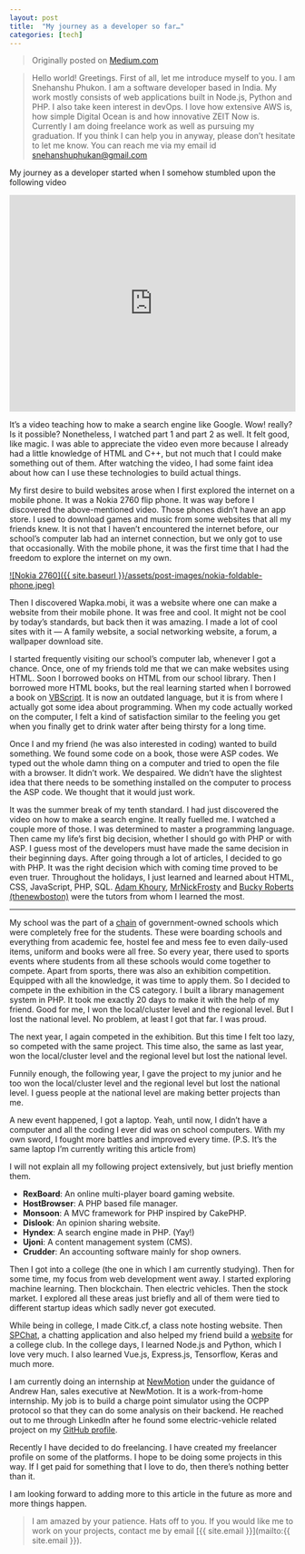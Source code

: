 ```yaml
---
layout: post
title:  "My journey as a developer so far…"
categories: [tech]
---
```

> Originally posted on [Medium.com](https://medium.com/@snehanshuphukon/my-journey-as-a-developer-so-far-24d333028f7d)

> Hello world! Greetings. First of all, let me introduce myself to you.
> I am Snehanshu Phukon. I am a software developer based in India.
> My work mostly consists of web applications built in Node.js, Python and PHP.
> I also take keen interest in devOps. I love how extensive AWS is,
> how simple Digital Ocean is and how innovative ZEIT Now is.
> Currently I am doing freelance work as well as pursuing my graduation.
> If you think I can help you in anyway, please don’t hesitate to let me know.
> You can reach me via my email id snehanshuphukan@gmail.com

My journey as a developer started when I somehow stumbled upon the following video

<iframe width="667" height="382" style="max-width: 100%;" src="https://www.youtube.com/embed/PdM2ZIG9yR0" frameborder="0" allow="accelerometer; autoplay; encrypted-media; gyroscope; picture-in-picture" allowfullscreen></iframe>

It’s a video teaching how to make a search engine like Google. Wow! really?
Is it possible? Nonetheless, I watched part 1 and part 2 as well. It felt good,
like magic. I was able to appreciate the video even more because I already had a
little knowledge of HTML and C++, but not much that I could make something out of
them. After watching the video, I had some faint idea about how can I use these
technologies to build actual things.

My first desire to build websites arose when I first explored the internet on a mobile phone.
It was a Nokia 2760 flip phone. It was way before I discovered the above-mentioned video.
Those phones didn’t have an app store. I used to download games and music from some websites
that all my friends knew. It is not that I haven’t encountered the internet before, our school’s
computer lab had an internet connection, but we only got to use that occasionally. With the
mobile phone, it was the first time that I had the freedom to explore the internet on my own.

[![Nokia 2760]({{ site.baseurl }}/assets/post-images/nokia-foldable-phone.jpeg)](http://nokiamuseum.info/)

Then I discovered Wapka.mobi, it was a website where one can make a website from their mobile phone.
It was free and cool. It might not be cool by today’s standards, but back then it was amazing.
I made a lot of cool sites with it — A family website, a social networking website, a forum,
a wallpaper download site.

I started frequently visiting our school’s computer lab, whenever I got a chance.
Once, one of my friends told me that we can make websites using HTML. Soon I borrowed
books on HTML from our school library. Then I borrowed more HTML books, but the real
learning started when I borrowed a book on [VBScript](https://en.wikipedia.org/wiki/VBScript).
It is now an outdated language, but it is from where I actually got some idea about programming.
When my code actually worked on the computer, I felt a kind of satisfaction similar to
the feeling you get when you finally get to drink water after being thirsty for a long time.

Once I and my friend (he was also interested in coding) wanted to build something.
We found some code on a book, those were ASP codes. We typed out the whole damn thing
on a computer and tried to open the file with a browser. It didn’t work. We despaired.
We didn’t have the slightest idea that there needs to be something installed on the
computer to process the ASP code. We thought that it would just work.

It was the summer break of my tenth standard. I had just discovered the video on how to
make a search engine. It really fuelled me. I watched a couple more of those. I was determined
to master a programming language. Then came my life’s first big decision, whether I should go
with PHP or with ASP. I guess most of the developers must have made the same decision in their
beginning days. After going through a lot of articles, I decided to go with PHP. It was the right
decision which with coming time proved to be even truer. Throughout the holidays, I just learned
and learned about HTML, CSS, JavaScript, PHP, SQL. [Adam Khoury](https://www.youtube.com/channel/UCpzRDg0orQBZFBPzeXm1yNg),
[MrNickFrosty](https://www.youtube.com/user/MrNickfrosty) and [Bucky Roberts (thenewboston)](https://www.youtube.com/user/thenewboston)
were the tutors from whom I learned the most.

***

My school was the part of a [chain](https://navodaya.gov.in/) of government-owned schools which were completely free for the students.
These were boarding schools and everything from academic fee, hostel fee and mess fee to even daily-used items,
uniform and books were all free. So every year, there used to sports events where students from all these
schools would come together to compete. Apart from sports, there was also an exhibition competition.
Equipped with all the knowledge, it was time to apply them. So I decided to compete in the exhibition in
the CS category. I built a library management system in PHP. It took me exactly 20 days to make it with
the help of my friend. Good for me, I won the local/cluster level and the regional level. But I lost the
national level. No problem, at least I got that far. I was proud.

The next year, I again competed in the exhibition. But this time I felt too lazy, so competed with the same project. This time also,
the same as last year, won the local/cluster level and the regional level but lost the national level.

Funnily enough, the following year, I gave the project to my junior and he too won the local/cluster level and the regional level but
lost the national level. I guess people at the national level are making better projects than me.

A new event happened, I got a laptop. Yeah, until now, I didn’t have a computer and all the coding I ever did was on school computers. With my own sword, I fought more battles and improved every time.
(P.S. It’s the same laptop I’m currently writing this article from)

I will not explain all my following project extensively, but just briefly mention them.

* **RexBoard**: An online multi-player board gaming website.
* **HostBrowser**: A PHP based file manager.
* **Monsoon**: A MVC framework for PHP inspired by CakePHP.
* **Dislook**: An opinion sharing website.
* **Hyndex**: A search engine made in PHP. (Yay!)
* **Ujoni**: A content management system (CMS).
* **Crudder**: An accounting software mainly for shop owners.

Then I got into a college (the one in which I am currently studying). Then for some time,
my focus from web development went away. I started exploring machine learning.
Then blockchain. Then electric vehicles. Then the stock market. I explored all these areas
just briefly and all of them were tied to different startup ideas which sadly never got executed.

While being in college, I made Citk.cf, a class note hosting website. Then [SPChat](http://spchat.now.sh/), a chatting
application and also helped my friend build a [website](https://roboticsclub.cit.ac.in/) for a college club. In the college days,
I learned Node.js and Python, which I love very much. I also learned Vue.js, Express.js, Tensorflow,
Keras and much more.

I am currently doing an internship at [NewMotion](https://newmotion.com/en) under the guidance of Andrew Han, sales executive at NewMotion.
It is a work-from-home internship. My job is to build a charge point simulator using the OCPP protocol so that
they can do some analysis on their backend. He reached out to me through LinkedIn after he found some
electric-vehicle related project on my [GitHub profile](https://github.com/pSnehanshu/OCPP-J-CP-Simulator).

Recently I have decided to do freelancing. I have created my freelancer profile on some of the platforms.
I hope to be doing some projects in this way. If I get paid for something that I love to do, then there’s
nothing better than it.

I am looking forward to adding more to this article in the future as more and more things happen.

> I am amazed by your patience. Hats off to you. If you would like me to work on your projects,
> contact me by email [{{ site.email }}](mailto:{{ site.email }}).

